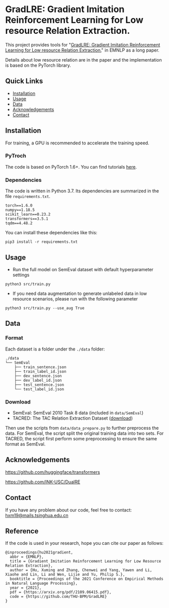 # GradLRE: Gradient Imitation Reinforcement Learning for Low resource Relation Extraction.

This project provides tools for "[GradLRE: Gradient Imitation Reinforcement Learning for Low resource Relation Extraction.](https://arxiv.org/abs/2109.06415)" in EMNLP as a long paper.

Details about low resource relation are in the paper and the implementation is based on the PyTorch library. 

## Quick Links
- [Installation](#installation)
- [Usage](#usage)
- [Data](#data)
- [Acknowledgements](#acknowledgements)
- [Contact](#contact)

## Installation

For training, a GPU is recommended to accelerate the training speed.

### PyTroch

The code is based on PyTorch 1.6+. You can find tutorials [here](https://pytorch.org/tutorials/).

### Dependencies

The code is written in Python 3.7. Its dependencies are summarized in the file ```requirements.txt```. 
```
torch==1.6.0
numpy==1.18.5
scikit_learn==0.23.2
transformers==3.5.1
tqdm==4.48.2
```
You can install these dependencies like this:
```
pip3 install -r requirements.txt
```
## Usage
* Run the full model on SemEval dataset with default hyperparameter settings<br>

```python3 src/train.py```<br>

* If you need data augmentation to generate unlabeled data in low resource scenarios, please run with the following parameter<br>

```python3 src/train.py --use_aug True```<br>
 

## Data
### Format
Each dataset is a folder under the ```./data``` folder:
```
./data
└── SemEval
    ├── train_sentence.json
    ├── train_label_id.json
    ├── dev_sentence.json
    ├── dev_label_id.json
    ├── test_sentence.json
    └── test_label_id.json

```
### Download

* SemEval: SemEval 2010 Task 8 data (included in ```data/SemEval```)<br>
* TACRED: The TAC Relation Extraction Dataset ([download](https://catalog.ldc.upenn.edu/LDC2018T24))<br>

Then use the scripts from ```data/data_prepare.py``` to further preprocess the data. For SemEval, the script split the original training data into two sets. For TACRED, the script first perform some preprocessing to ensure the same format as SemEval.
 
 
## Acknowledgements
https://github.com/huggingface/transformers

https://github.com/INK-USC/DualRE

## Contact

If you have any problem about our code, feel free to contact: hxm19@mails.tsinghua.edu.cn

## Reference

If the code is used in your research, hope you can cite our paper as follows:
```
@inproceedings{hu2021gradient,
  abbr = {EMNLP},
  title = {Gradient Imitation Reinforcement Learning for Low Resource Relation Extraction},
  author = {Hu, Xuming and Zhang, Chenwei and Yang, Yawen and Li, Xiaohe and Lin, Li and Wen, Lijie and Yu, Philip S.},
  booktitle = {Proceedings of the 2021 Conference on Empirical Methods in Natural Language Processing},
  year = {2021},
  pdf = {https://arxiv.org/pdf/2109.06415.pdf},
  code = {https://github.com/THU-BPM/GradLRE}
}
```
